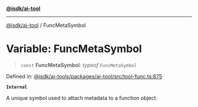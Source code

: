 [**@isdk/ai-tool**](../README.md)

***

[@isdk/ai-tool](../globals.md) / FuncMetaSymbol

# Variable: FuncMetaSymbol

> `const` **FuncMetaSymbol**: *typeof* `FuncMetaSymbol`

Defined in: [@isdk/ai-tools/packages/ai-tool/src/tool-func.ts:875](https://github.com/isdk/ai-tool.js/blob/d0765f898f217d97c57c6949502b4a7bef5dce5e/src/tool-func.ts#L875)

**`Internal`**

A unique symbol used to attach metadata to a function object.
